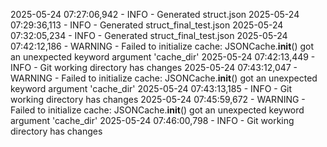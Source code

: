 2025-05-24 07:27:06,942 - INFO - Generated struct.json
2025-05-24 07:29:36,113 - INFO - Generated struct_final_test.json
2025-05-24 07:32:05,234 - INFO - Generated struct_final_test.json
2025-05-24 07:42:12,186 - WARNING - Failed to initialize cache: JSONCache.__init__() got an unexpected keyword argument 'cache_dir'
2025-05-24 07:42:13,449 - INFO - Git working directory has changes
2025-05-24 07:43:12,047 - WARNING - Failed to initialize cache: JSONCache.__init__() got an unexpected keyword argument 'cache_dir'
2025-05-24 07:43:13,185 - INFO - Git working directory has changes
2025-05-24 07:45:59,672 - WARNING - Failed to initialize cache: JSONCache.__init__() got an unexpected keyword argument 'cache_dir'
2025-05-24 07:46:00,798 - INFO - Git working directory has changes
